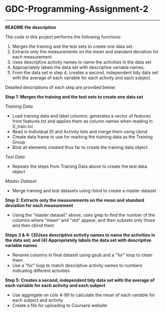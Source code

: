 # GDC-Programming-Assignment-2
---
**README file description**  
  
The code in this project performs the following functions:  
 1. Merges the training and the test sets to create one data set.  
 2. Extracts only the measurements on the mean and standard deviation for each measurement.   
 3. Uses descriptive activity names to name the activities in the data set  
 4. Appropriately labels the data set with descriptive variable names.   
 5. From the data set in step 4, creates a second, independent tidy data set with the average of each variable for each activity and each subject.  
  
Detailed descriptions of each step are provided below:  
  
**Step 1: Merges the training and the test sets to create one data set**    
  
*Training Data*  
* Load training data and label columns: generates a vector of features from features.txt and applies them as column names when reading in X_train.txt  
* Read in Individual ID and Activity lists and merge them using cbind  
* Create data frame to use for marking the training data as the Training Group  
* Bind all elements created thus far to create the training data object  
  
*Test Data*  
* Repeats the steps from Training Data above to create the test data object  
  
*Master Dataset*  
* Merge training and test datasets using rbind to create a master dataset  
  
**Step 2: Extracts only the measurements on the mean and standard deviation for each measurement**  
* Using the "master dataset" above, uses grep to find the number of the columns where "mean" and "std" appear, and then subsets only those and then cbind them  
  
**Steps 3 & 4: (3)Uses descriptive activity names to name the activities in the data set; and (4) Appropriately labels the data set with descriptive variable names**  
* Rename columns in final dataset using gsub and a "for" loop to clean them  
* Use a "for" loop to match descriptive activity names to numbers indicating different activities  
  
**Step 5: Creates a second, independent tidy data set with the average of each variable for each activity and each subject**  
* Use aggregate on cols 4-89 to calculate the mean of each variable for each subject and activity  
* Create a file for uploading to Coursera website  
